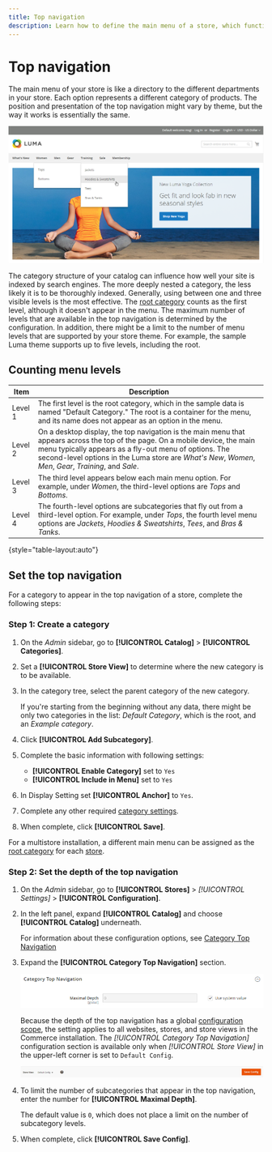 ```yaml
---
title: Top navigation
description: Learn how to define the main menu of a store, which functions like a directory to the different departments. 
---
```

# Top navigation

The main menu of your store is like a directory to the different departments in your store. Each option represents a different category of products. The position and presentation of the top navigation might vary by theme, but the way it works is essentially the same.

![Top Navigation](./assets/storefront-top-navigation.png)<!-- zoom -->

The category structure of your catalog can influence how well your site is indexed by search engines. The more deeply nested a category, the less likely it is to be thoroughly indexed. Generally, using between one and three visible levels is the most effective. The [root category](category-root.md) counts as the first level, although it doesn't appear in the menu. The maximum number of levels that are available in the top navigation is determined by the configuration. In addition, there might be a limit to the number of menu levels that are supported by your store theme. For example, the sample Luma theme supports up to five levels, including the root.

## Counting menu levels

|Item |Description |
|--- |--- |
|Level 1|The first level is the root category, which in the sample data  is named "Default Category." The root is a container for the menu, and its name does not appear as an option in the menu.|
|Level 2|On a desktop display, the top navigation is the main menu that appears across the top of the page. On a mobile device, the main menu typically appears as a fly-out menu of options. The second-level options in the Luma  store are _What's New_, _Women_, _Men_, _Gear_, _Training_, and _Sale_.|
|Level 3|The third level appears below each  main menu option. For example, under _Women_, the third-level options are _Tops_ and _Bottoms_.|
|Level 4|The fourth-level options are subcategories that fly out from a third-level option. For example, under _Tops_, the fourth level menu options are _Jackets_, _Hoodies & Sweatshirts_, _Tees_, and _Bras & Tanks_.|

{style="table-layout:auto"}

## Set the top navigation

For a category to appear in the top navigation of a store, complete the following steps:

### Step 1: Create a category

1. On the _Admin_ sidebar, go to **[!UICONTROL Catalog]** > **[!UICONTROL Categories]**.

1. Set a **[!UICONTROL Store View]** to determine where the new category is to be available.

1. In the category tree, select the parent category of the new category.

   If you're starting from the beginning without any data, there might be only two categories in the list: _Default Category_, which is the root, and an _Example category_.

1. Click **[!UICONTROL Add Subcategory]**.

1. Complete the basic information with following settings:

   - **[!UICONTROL Enable Category]** set to `Yes`
   - **[!UICONTROL Include in Menu]** set to `Yes`

1. In Display Setting set **[!UICONTROL Anchor]** to `Yes`.

1. Complete any other required [category settings](category-create.md).

1. When complete, click **[!UICONTROL Save]**.

For a multistore installation, a different main menu can be assigned as the [root category](category-root.md) for each [store](../stores-purchase/stores.md#add-stores).

### Step 2: Set the depth of the top navigation

1. On the _Admin_ sidebar, go to **[!UICONTROL Stores]** > _[!UICONTROL Settings]_ > **[!UICONTROL Configuration]**.

1. In the left panel, expand **[!UICONTROL Catalog]** and choose **[!UICONTROL Catalog]** underneath.

      For information about these configuration options, see [Category Top Navigation](https://docs.magento.com/user-guide/configuration/catalog/catalog.html#layered-navigation)

1. Expand the **[!UICONTROL Category Top Navigation]** section.
   
   ![Category Top Navigation](./assets/catalog-category-top-navigation.png)<!-- zoom -->

   Because the depth of the top navigation has a global [configuration scope](../getting-started/websites-stores-views.md#scope-settings), the setting applies to all websites, stores, and store views in the Commerce installation. The _[!UICONTROL Category Top Navigation]_ configuration section is available only when _[!UICONTROL Store View]_ in the upper-left corner is set to `Default Config`.

   ![Default Config](./assets/configuration-store-view-default-config.png)<!-- zoom --> 
      
1. To limit the number of subcategories that appear in the top navigation, enter the number for **[!UICONTROL Maximal Depth]**.

   The default value is `0`, which does not place a limit on the number of subcategory levels.

1. When complete, click **[!UICONTROL Save Config]**.
